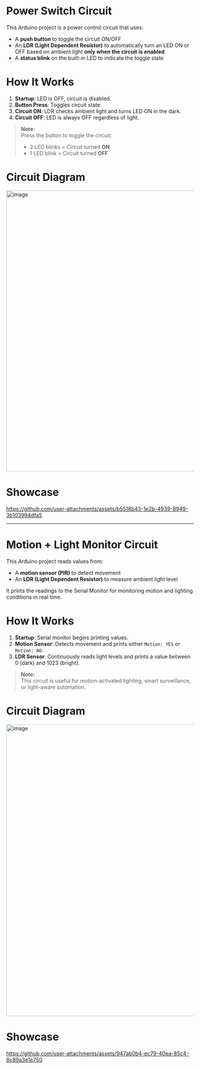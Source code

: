 # Power Switch Circuit
This Arduino project is a power control circuit that uses:

- A **push button** to toggle the circuit ON/OFF
- An **LDR (Light Dependent Resistor)** to automatically turn an LED ON or OFF based on ambient light **only when the circuit is enabled**
- A **status blink** on the built-in LED to indicate the toggle state

# How It Works

1. **Startup**: LED is OFF, circuit is disabled.
2. **Button Press**: Toggles circuit state.
3. **Circuit ON**: LDR checks ambient light and turns LED ON in the dark.
4. **Circuit OFF**: LED is always OFF regardless of light.
> **Note:**  
> Press the button to toggle the circuit:  
> - 2 LED blinks = Circuit turned **ON**  
> - 1 LED blink = Circuit turned **OFF**

# Circuit Diagram
<img width="684" height="755" alt="image" src="https://github.com/user-attachments/assets/7cc22669-575f-49eb-a336-70bc9cc301a9" />

# Showcase

https://github.com/user-attachments/assets/b5518b43-1e2b-4939-8949-3b103994dfa5

---

# Motion + Light Monitor Circuit

This Arduino project reads values from:

- A **motion sensor (PIR)** to detect movement
- An **LDR (Light Dependent Resistor)** to measure ambient light level

It prints the readings to the Serial Monitor for monitoring motion and lighting conditions in real time.

# How It Works

1. **Startup**: Serial monitor begins printing values.
2. **Motion Sensor**: Detects movement and prints either `Motion: YES` or `Motion: NO`.
3. **LDR Sensor**: Continuously reads light levels and prints a value between 0 (dark) and 1023 (bright).
> **Note:**  
> This circuit is useful for motion-activated lighting, smart surveillance, or light-aware automation.

# Circuit Diagram
<img width="848" height="784" alt="image" src="https://github.com/user-attachments/assets/ad8caba0-ab73-46cc-a7a2-e8e3a523e6d0" />


# Showcase


https://github.com/user-attachments/assets/947ab0b4-ec79-40ea-85c4-8c89a3e1e750

